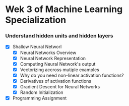 # Wek 3 of Machine Learning Specialization

### Understand hidden units and hidden layers

- [x] Shallow Neural Networl
  - [x] Neural Networks Overview
  - [x] Neural Network Representation
  - [x] Computing Neural Network's output
  - [x] Vectorizing accross mutiple examples
  - [x] Why do you need non-linear activation functions?
  - [x] Derivatives of activation functions
  - [x] Gradient Descent for Neural Networks
  - [x] Random Initialization
  
- [x] Programming Assignment
